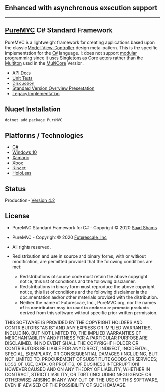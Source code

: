 ## Enhanced with asynchronous execution support
-------------------------------------------------------

## [PureMVC](http://puremvc.github.com/) C# Standard Framework

PureMVC is a lightweight framework for creating applications based upon the classic [Model-View-Controller](http://en.wikipedia.org/wiki/Model-view-controller) design meta-pattern. This is the specific implementation for the [C#](https://en.wikipedia.org/wiki/C_Sharp_(programming_language)) language. It does not support [modular programming](http://en.wikipedia.org/wiki/Modular_programming) since it uses [Singletons](http://en.wikipedia.org/wiki/Singleton_pattern) as Core actors rather than the [Multiton](http://en.wikipedia.org/wiki/Multiton) used in the [MultiCore](https://github.com/PureMVC/puremvc-csharp-multicore-framework/wiki) Version.

* [API Docs](http://puremvc.org/pages/docs/CSharp/standard/)
* [Unit Tests](http://puremvc.org/pages/images/screenshots/PureMVC-Shot-CSharp-Standard-UnitTests.png)
* [Discussion](http://forums.puremvc.org/index.php?board=72.0)
* [Standard Version Overview Presentation](http://puremvc.tv/#P100)
* [Legacy Implementation](https://github.com/PureMVC/puremvc-csharp-standard-framework/tree/3.2.0)

## Nuget Installation
`dotnet add package PureMVC`

## Platforms / Technologies
* [C#](https://en.wikipedia.org/wiki/C_Sharp_(programming_language))
* [Windows 10](https://en.wikipedia.org/wiki/Windows_10)
* [Xamarin](https://en.wikipedia.org/wiki/Xamarin)
* [Xbox](https://en.wikipedia.org/wiki/Xbox)
* [Kinect](https://en.wikipedia.org/wiki/Kinect)
* [HoloLens](https://en.wikipedia.org/wiki/Microsoft_HoloLens)

## Status
Production - [Version 4.2](https://github.com/PureMVC/puremvc-csharp-standard-framework/blob/master/VERSION)

## License
* PureMVC Standard Framework for C# - Copyright © 2020 [Saad Shams](https://www.linkedin.com/in/muizz)
* PureMVC - Copyright © 2020 [Futurescale, Inc](http://futurescale.com) 
* All rights reserved.

* Redistribution and use in source and binary forms, with or without modification, are permitted provided that the following conditions are met:

  * Redistributions of source code must retain the above copyright notice, this list of conditions and the following disclaimer.
  * Redistributions in binary form must reproduce the above copyright notice, this list of conditions and the following disclaimer in the documentation and/or other materials provided with the distribution.
  * Neither the name of Futurescale, Inc., PureMVC.org, nor the names of its contributors may be used to endorse or promote products derived from this software without specific prior written permission.

THIS SOFTWARE IS PROVIDED BY THE COPYRIGHT HOLDERS AND CONTRIBUTORS "AS IS" AND ANY EXPRESS OR IMPLIED WARRANTIES, INCLUDING, BUT NOT LIMITED TO, THE IMPLIED WARRANTIES OF MERCHANTABILITY AND FITNESS FOR A PARTICULAR PURPOSE ARE DISCLAIMED. IN NO EVENT SHALL THE COPYRIGHT HOLDER OR CONTRIBUTORS BE LIABLE FOR ANY DIRECT, INDIRECT, INCIDENTAL, SPECIAL, EXEMPLARY, OR CONSEQUENTIAL DAMAGES (INCLUDING, BUT NOT LIMITED TO, PROCUREMENT OF SUBSTITUTE GOODS OR SERVICES; LOSS OF USE, DATA, OR PROFITS; OR BUSINESS INTERRUPTION) HOWEVER CAUSED AND ON ANY THEORY OF LIABILITY, WHETHER IN CONTRACT, STRICT LIABILITY, OR TORT (INCLUDING NEGLIGENCE OR OTHERWISE) ARISING IN ANY WAY OUT OF THE USE OF THIS SOFTWARE, EVEN IF ADVISED OF THE POSSIBILITY OF SUCH DAMAGE.
